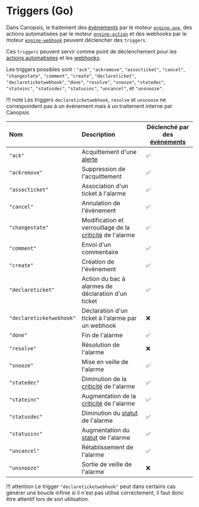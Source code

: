 # Triggers (Go)

Dans Canopsis, le traitement des [évènements](../../guide-utilisation/vocabulaire/index.md#evenement) par le moteur [`engine-axe`](../moteurs/moteur-axe.md), des actions automatisées par le moteur [`engine-action`](../moteurs/moteur-action.md) et des webhooks par le moteur [`engine-webhook`](../moteurs/moteur-webhook.md) peuvent déclencher des `triggers`.

Ces `triggers` peuvent servir comme point de déclenchement pour les [actions automatisées](../moteurs/moteur-action.md) et les [webhooks](../moteurs/moteur-webhook.md).

Les triggers possibles sont : `"ack"`, `"ackremove"`, `"assocticket"`, `"cancel"`, `"changestate"`, `"comment"`, `"create"`, `"declareticket"`, `"declareticketwebhook"`, `"done"`, `"resolve"`, `"snooze"`, `"statedec"`, `"stateinc"`, `"statusdec"`, `"statusinc"`, `"uncancel"`, et `"unsnooze"`.

!!! note
    Les triggers `declareticketwebhook`, `resolve` et `unsnooze` ne correspondent pas à un évènement mais à un traitement interne par Canopsis

| Nom                      | Description                                                                                         | Déclenché par des [évènements](../../guide-utilisation/vocabulaire/index.md#evenement) |
|:------------------------ |:--------------------------------------------------------------------------------------------------- | ---------------------------- |
| `"ack"`                  | Acquittement d'une [alerte](../../guide-utilisation/vocabulaire/index.md#alarme)                    | ✅                           |
| `"ackremove"`            | Suppression de l'acquittement                                                                       | ✅                           |
| `"assocticket"`          | Association d'un ticket à l'alarme                                                                  | ✅                           |
| `"cancel"`               | Annulation de l'évènement                                                                           | ✅                           |
| `"changestate"`          | Modification et verrouillage de la [criticité](../../guide-utilisation/vocabulaire/index.md#criticité) de l'alarme | ✅                           |
| `"comment"`              | Envoi d'un commentaire                                                                              | ✅                           |
| `"create"`               | Création de l'évènement                                                                             | ✅                           |
| `"declareticket"`        | Action du bac à alarmes de déclaration d'un ticket                                                  | ✅                           |
| `"declareticketwebhook"` | Déclaration d'un ticket à l'alarme par un webhook                                                   | ❌                           |
| `"done"`                 | Fin de l'alarme                                                                                     | ✅                           |
| `"resolve"`              | Résolution de l'alarme                                                                              | ❌                           |
| `"snooze"`               | Mise en veille de l'alarme                                                                          | ✅                           |
| `"statedec"`             | Diminution de la [criticité](../../guide-utilisation/vocabulaire/index.md#criticité) de l'alarme    | ✅                           |
| `"stateinc"`             | Augmentation de la [criticité](../../guide-utilisation/vocabulaire/index.md#criticité) de l'alarme  | ✅                           |
| `"statusdec"`            | Diminution du [statut](../../guide-utilisation/vocabulaire/index.md#statut) de l'alarme             | ✅                           |
| `"statusinc"`            | Augmentation du [statut](../../guide-utilisation/vocabulaire/index.md#statut) de l'alarme           | ✅                           |
| `"uncancel"`             | Rétablissement de l'alarme                                                                          | ✅                           |
| `"unsnooze"`             | Sortie de veille de l'alarme                                                                        | ❌                           |

!!! attention
   Le trigger `"declareticketwebhook"` peut dans certains cas générer une boucle infinie si il n'est pas utilisé correctement, il faut donc être attentif lors de son utilisation. 
